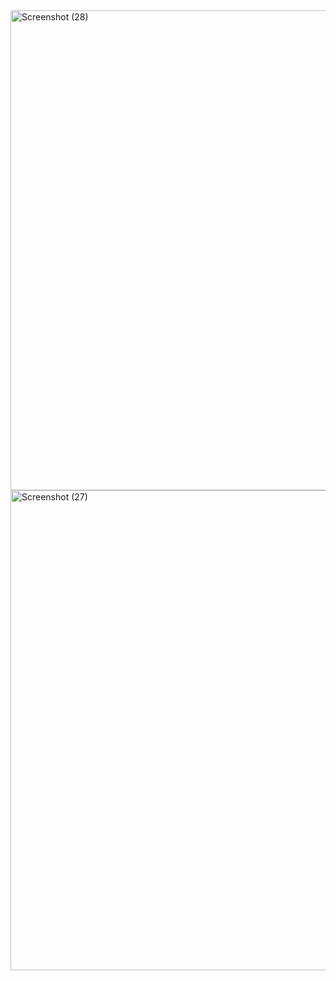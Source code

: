 <img width="1366" height="768" alt="Screenshot (28)" src="https://github.com/user-attachments/assets/5747bd80-3879-4ab4-a972-c2cc9893511b" />
<img width="1366" height="768" alt="Screenshot (27)" src="https://github.com/user-attachments/assets/11eab3b6-5b70-48ce-bb30-aef8518411db" />
